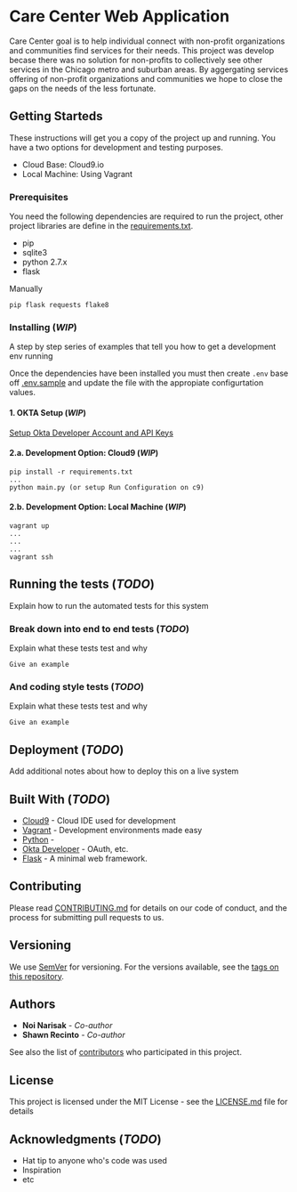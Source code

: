# Care Center Web Application

Care Center goal is to help individual connect with non-profit organizations and communities find services for their needs. This project was develop becase there was no solution for non-profits to collectively see other services in the Chicago metro and suburban areas. By aggergating services offering of non-profit organizations and communities we hope to close the gaps on the needs of the less fortunate. 

## Getting Starteds

These instructions will get you a copy of the project up and running. You have a two options for development and testing purposes.

- Cloud Base: Cloud9.io
- Local Machine: Using Vagrant

### Prerequisites

You need the following dependencies are required to run the project, other project libraries are define in the [requirements.txt](requirements.txt).

- pip
- sqlite3
- python 2.7.x
- flask

Manually
```
pip flask requests flake8
```


### Installing (*WIP*)

A step by step series of examples that tell you how to get a development env running

Once the dependencies have been installed you must then create `.env` base off [.env.sample](.env.sample) and update the file with the appropiate configurtation values.

#### 1. OKTA Setup (*WIP*)

[Setup Okta Developer Account and API Keys](SETUP_OKTA.md)

#### 2.a. Development Option: Cloud9 (*WIP*)

```
pip install -r requirements.txt
...
python main.py (or setup Run Configuration on c9)
```

#### 2.b. Development Option: Local Machine (*WIP*)

```
vagrant up
...
...
...
vagrant ssh
```

## Running the tests (*TODO*)

Explain how to run the automated tests for this system

### Break down into end to end tests (*TODO*)

Explain what these tests test and why

```
Give an example
```

### And coding style tests (*TODO*)

Explain what these tests test and why

```
Give an example
```

## Deployment (*TODO*)

Add additional notes about how to deploy this on a live system

## Built With (*TODO*)

* [Cloud9](https://cloud9.io) - Cloud IDE used for development
* [Vagrant](https://www.vagrantup.com/) - Development environments made easy
* [Python]() - 
* [Okta Developer]() - OAuth, etc.
* [Flask]() - A minimal web framework.

## Contributing

Please read [CONTRIBUTING.md](/.github/CONTRIBUTING.md) for details on our code of conduct, and the process for submitting pull requests to us.

## Versioning

We use [SemVer](http://semver.org/) for versioning. For the versions available, see the [tags on this repository](https://github.com/your/project/tags). 

## Authors

* **Noi Narisak** - *Co-author* 
* **Shawn Recinto** - *Co-author* 

See also the list of [contributors](https://github.com/your/project/contributors) who participated in this project.

## License

This project is licensed under the MIT License - see the [LICENSE.md](LICENSE.md) file for details

## Acknowledgments (*TODO*)

* Hat tip to anyone who's code was used
* Inspiration
* etc
